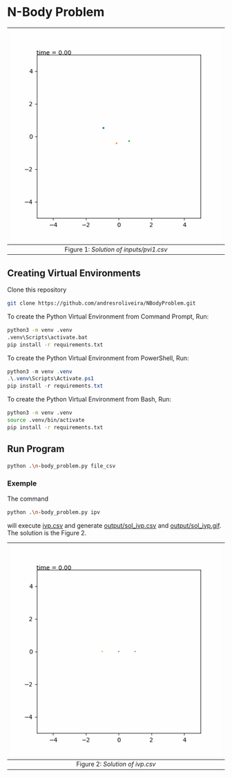 # N-Body Problem

| ![Solution of inputs/pvi1.csv](outputs/sol1.gif "Solution of inputs/pvi1.csv") |
|:--:|
| Figure 1: *Solution of inputs/pvi1.csv* |

## Creating Virtual Environments

Clone this repository

```sh
git clone https://github.com/andresroliveira/NBodyProblem.git
```

To create the Python Virtual Environment from Command Prompt, Run: 
```sh Command Prompt 
python3 -m venv .venv
.venv\Scripts\activate.bat
pip install -r requirements.txt
```

To create the Python Virtual Environment from PowerShell, Run:
```powershell PowerShell
python3 -m venv .venv
.\.venv\Scripts\Activate.ps1
pip install -r requirements.txt
```

To create the Python Virtual Environment from Bash, Run:
```sh Bash
python3 -m venv .venv
source .venv/bin/activate
pip install -r requirements.txt
```
## Run Program

```sh
python .\n-body_problem.py file_csv 
```

### Exemple

The command

```sh
python .\n-body_problem.py ipv
```

will execute [ivp.csv](ivp.csv) and generate [output/sol_ivp.csv](output/sol_ivp.csv) and [output/sol_ivp.gif](output/sol_ivp.gif). The solution is the Figure 2.

| ![Solution of ivp.csv](outputs/sol_ivp.gif "Solution of ivp.csv") |
|:--:|
| Figure 2: *Solution of ivp.csv* |
